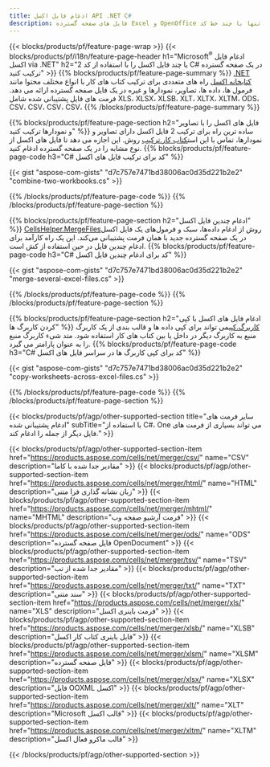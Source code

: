 ```yaml
---
title: ادغام فایل اکسل API .NET C#
description: فایل های صفحه گسترده Excel و OpenOffice را تنها با چند خط کد C# به هم متصل کنید.
---
```

{{< blocks/products/pf/feature-page-wrap >}}
{{< blocks/products/pf/i18n/feature-page-header h1="Microsoft<sup>&reg;</sup> ادغام فایل اکسل via .NET" h2="2 یا چند فایل اکسل را با استفاده از کد C# در یک صفحه گسترده ترکیب کنید" >}}
{{% blocks/products/pf/feature-page-summary %}}
[.NET کتابخانه اکسل](/cells/fa/net/) راه های متعددی برای ترکیب کتاب های کار با انواع مختلف محتوا مانند فرمول ها، داده ها، تصاویر، نمودارها و غیره در یک فایل صفحه گسترده ارائه می دهد. فرمت های فایل پشتیبانی شده شامل XLS، XLSX، XLSB، XLT، XLTX، XLTM، ODS، CSV، CSV، CSV، CSV،
{{% /blocks/products/pf/feature-page-summary %}}

{{% blocks/products/pf/feature-page-section h2="فایل های اکسل را با تصاویر و نمودارها ترکیب کنید" %}}
 ساده ترین راه برای ترکیب 2 فایل اکسل دارای تصاویر و نمودارها، تماس با این است[کتاب کار.ترکیب](https://reference.aspose.com/cells/net/aspose.cells/workbook/methods/combine) روش. این اجازه می دهد تا فایل های اکسل از نوع مشابه را در یک صفحه گسترده ادغام کنید.
{{% blocks/products/pf/feature-page-code h3="C# کد برای ترکیب فایل های اکسل" %}}

{{< gist "aspose-com-gists" "d7c757e7471bd38006ac0d35d221b2e2" "combine-two-workbooks.cs" >}}

{{% /blocks/products/pf/feature-page-code %}}
{{% /blocks/products/pf/feature-page-section %}}

{{% blocks/products/pf/feature-page-section h2="ادغام چندین فایل اکسل" %}}
[CellsHelper.MergeFiles](https://reference.aspose.com/cells/net/aspose.cells/cellshelper/methods/mergefiles)روش از ادغام داده‌ها، سبک و فرمول‌های یک فایل اکسل در یک صفحه گسترده جدید با همان فرمت پشتیبانی می‌کند. این یک راه کارآمد برای ادغام چندین فایل در حین استفاده از کش است.
{{% blocks/products/pf/feature-page-code h3="C# کد برای ادغام چندین فایل اکسل" %}}

{{< gist "aspose-com-gists" "d7c757e7471bd38006ac0d35d221b2e2" "merge-several-excel-files.cs" >}}

{{% /blocks/products/pf/feature-page-code %}}
{{% /blocks/products/pf/feature-page-section %}}

{{% blocks/products/pf/feature-page-section h2="ادغام فایل های اکسل با کپی کردن کاربرگ ها" %}}
[کاربرگ.کپی](https://reference.aspose.com/cells/net/aspose.cells/worksheet/methods/copy/index)می تواند برای کپی داده ها و قالب بندی از یک کاربرگ منبع به کاربرگ دیگر در داخل یا بین کتاب های کار استفاده شود. متد شیء کاربرگ منبع را به عنوان پارامتر می گیرد.
{{% blocks/products/pf/feature-page-code h3="C# کد برای کپی کاربرگ ها در سراسر فایل های اکسل" %}}

{{< gist "aspose-com-gists" "d7c757e7471bd38006ac0d35d221b2e2" "copy-worksheets-across-excel-files.cs" >}}

{{% /blocks/products/pf/feature-page-code %}}
{{% /blocks/products/pf/feature-page-section %}}

{{< blocks/products/pf/agp/other-supported-section title="سایر فرمت های ادغام پشتیبانی شده" subTitle="با استفاده از C#، One می تواند بسیاری از فرمت های فایل دیگر از جمله را ادغام کند." >}}

{{< blocks/products/pf/agp/other-supported-section-item href="https://products.aspose.com/cells/net/merger/csv/" name="CSV" description="مقادیر جدا شده با کاما" >}}
{{< blocks/products/pf/agp/other-supported-section-item href="https://products.aspose.com/cells/net/merger/html/" name="HTML" description="زبان نشانه گذاری فرا متنی" >}}
{{< blocks/products/pf/agp/other-supported-section-item href="https://products.aspose.com/cells/net/merger/mhtml/" name="MHTML" description="فرمت آرشیو صفحه وب" >}}
{{< blocks/products/pf/agp/other-supported-section-item href="https://products.aspose.com/cells/net/merger/ods/" name="ODS" description="فایل صفحه گسترده OpenDocument" >}}
{{< blocks/products/pf/agp/other-supported-section-item href="https://products.aspose.com/cells/net/merger/tsv/" name="TSV" description="مقادیر جدا شده از تب" >}}
{{< blocks/products/pf/agp/other-supported-section-item href="https://products.aspose.com/cells/net/merger/txt/" name="TXT" description="سند متنی" >}}
{{< blocks/products/pf/agp/other-supported-section-item href="https://products.aspose.com/cells/net/merger/xls/" name="XLS" description="فرمت باینری اکسل" >}}
{{< blocks/products/pf/agp/other-supported-section-item href="https://products.aspose.com/cells/net/merger/xlsb/" name="XLSB" description="فایل باینری کتاب کار اکسل" >}}
{{< blocks/products/pf/agp/other-supported-section-item href="https://products.aspose.com/cells/net/merger/xlsm/" name="XLSM" description="فایل صفحه گسترده" >}}
{{< blocks/products/pf/agp/other-supported-section-item href="https://products.aspose.com/cells/net/merger/xlsx/" name="XLSX" description="فایل OOXML اکسل" >}}
{{< blocks/products/pf/agp/other-supported-section-item href="https://products.aspose.com/cells/net/merger/xlt/" name="XLT" description="Microsoft قالب اکسل" >}}
{{< blocks/products/pf/agp/other-supported-section-item href="https://products.aspose.com/cells/net/merger/xltm/" name="XLTM" description="قالب ماکرو فعال اکسل" >}}

{{< /blocks/products/pf/agp/other-supported-section >}}
